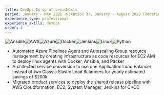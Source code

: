 ```yaml
---
title: DevOps Co-op at LexisNexis
period: January - May 2021 (Rotation 3), January - August 2020 (Rotations 1 & 2)
experience_type: professional
experience_skills: devops
order: 2
---
```


![Ansible](https://img.shields.io/badge/ansible-%231A1918.svg?style=for-the-badge&logo=ansible&logoColor=white)![AWS](https://img.shields.io/badge/AWS-%23FF9900.svg?style=for-the-badge&logo=amazon-aws&logoColor=white)![Azure](https://img.shields.io/badge/azure-%230072C6.svg?style=for-the-badge&logo=azure-devops&logoColor=white)![Docker](https://img.shields.io/badge/docker-%230db7ed.svg?style=for-the-badge&logo=docker&logoColor=white)![Jenkins](https://img.shields.io/badge/jenkins-%232C5263.svg?style=for-the-badge&logo=jenkins&logoColor=white)![Linux](https://img.shields.io/badge/Linux-FCC624?style=for-the-badge&logo=linux&logoColor=black)![Python](https://img.shields.io/badge/python-%2314354C.svg?style=for-the-badge&logo=python&logoColor=white")

- Automated Azure Pipelines Agent and Autoscaling Group resource management by creating infrastructure as code resources for EC2 AMI to deploy linux agents with Docker, Ansible, and Packer
- Architected service conversion to use one Application Load Balancer instead of two Classic Elastic Load Balancers for yearly estimated savings of $200k
- Migrated product services to deploy the shared release pipeline with AWS Cloudformation, EC2, System Manager, Jenkins for CI/CD
